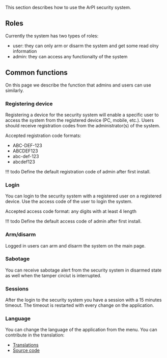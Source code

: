 This section describes how to use the ArPI security system.

## Roles

Currently the system has two types of roles:

* user: they can only arm or disarm the system and get some read olny information
* admin: they can access any functionalty of the system


## Common functions

On this page we describe the function that admins and users can use similarly.
### Registering device

Registering a device for the security system will enable a specific
user to access the system from the registered device (PC, mobile, etc.).
Users should receive registration codes from the administrator(s) of the system.

Accepted registration code formats:

* ABC-DEF-123
* ABCDEF123
* abc-def-123
* abcdef123

!!! todo
    Define the default registration code of admin after first install.

### Login
You can login to the security system with a registered user on a registered device.
Use the access code of the user to login the system.

Accepted access code format: any digits with at least 4 length

!!! todo
    Define the default access code of admin after first install.

### Arm/disarm

Logged in users can arm and disarm the system on the main page.

### Sabotage

You can receive sabotage alert from the security system in disarmed state
as well when the tamper circiut is interrupted.

### Sessions

After the login to the security system you have a session with a 15 minutes timeout.
The timeout is restarted with every change on the application.

### Language

You can change the language of the application from the menu.
You can contribute in the translation:

* [Translations](../developers/web_application.md#translations)
* [Source code](https://github.com/ArPIHomeSecurity/arpi_webapplication)
